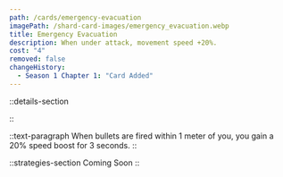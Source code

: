```yaml
---
path: /cards/emergency-evacuation
imagePath: /shard-card-images/emergency_evacuation.webp
title: Emergency Evacuation
description: When under attack, movement speed +20%.
cost: "4"
removed: false
changeHistory:
  - Season 1 Chapter 1: "Card Added"
---
```


::details-section

::

::text-paragraph
When bullets are fired within 1 meter of you, you gain a 20% speed boost for 3 seconds.
::

::strategies-section
Coming Soon
::

